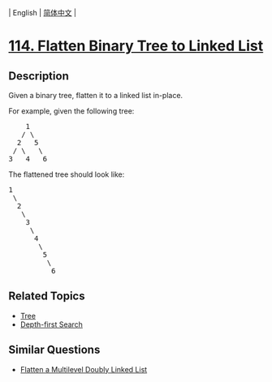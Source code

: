 
| English | [简体中文](README.md) |

# [114. Flatten Binary Tree to Linked List](https://leetcode-cn.com/problems/flatten-binary-tree-to-linked-list/)

## Description

<p>Given a binary tree, flatten it to a linked list in-place.</p>

<p>For example, given the following tree:</p>

<pre>
    1
   / \
  2   5
 / \   \
3   4   6
</pre>

<p>The flattened tree should look like:</p>

<pre>
1
 \
  2
   \
    3
     \
      4
       \
        5
         \
          6
</pre>


## Related Topics

- [Tree](https://leetcode-cn.com/tag/tree)
- [Depth-first Search](https://leetcode-cn.com/tag/depth-first-search)

## Similar Questions

- [Flatten a Multilevel Doubly Linked List](../flatten-a-multilevel-doubly-linked-list/README_EN.md)
